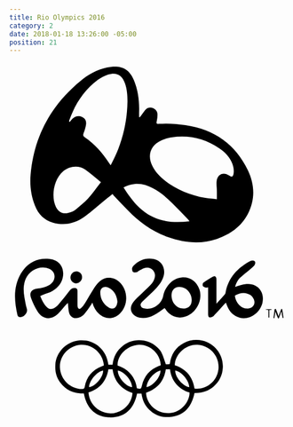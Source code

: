 ```yaml
---
title: Rio Olympics 2016
category: 2
date: 2018-01-18 13:26:00 -05:00
position: 21
---
```


<svg version="1.1"  xmlns="http://www.w3.org/2000/svg" xmlns:xlink="http://www.w3.org/1999/xlink" x="0px" y="0px"
	 viewBox="0 0 127.6 164" style="enable-background:new 0 0 127.6 164;" xml:space="preserve">
<g>
<path d="M47.1,60c-1,0.8-1.7,1.4-2.4,1.9c-3.5,2.8-6.8,5.9-10.4,8.5c-4.3,3.1-9.2,4.2-14.4,2.7c-4-1.2-6.7-3.9-8.2-7.8
		c-1.8-4.5-2.4-9.2-2-14C11.2,33.8,19,19.5,32.5,8.4c3.5-2.9,7.5-5.1,12.1-6.1c0.6-0.1,1.2-0.2,1.8-0.3c5.4-0.5,8.4,1.3,10.5,6.2
		c1.9,4.7,2.5,9.6,2.3,14.6c0,0.7,0,1.4,0,2.1c0.1,0,0.2,0.1,0.3,0.1c0.3-0.3,0.6-0.6,0.8-1c0.7-0.9,1.3-1.9,2-2.6
		c0.9-0.9,2.2-1,3.4-0.5c1.2,0.5,1.9,1.6,1.9,2.9c0,0.9-0.1,1.9-0.3,2.8c-0.3,1.3-0.2,1.5,1.1,1.4c4-0.3,8,0,12,0.6
		c13.1,1.9,22.8,8.7,28.5,20.7c3.1,6.6,3.3,13.3-0.1,19.9c-3,5.7-8,9.2-14,11.3c-7.5,2.6-15,1.8-22.4-0.8
		c-7.1-2.5-13.1-6.8-18.3-12.2c-2.1-2.2-4.2-4.3-6.2-6.5C47.6,60.8,47.4,60.4,47.1,60z M94.7,62.4c0-1.4,0-2.5,0-3.5
		c0-1.6-0.3-3.3-0.1-4.9c0.4-3.1,3.2-4.2,5.7-2.4c1.2,0.8,1.7,0.6,2-0.8c0.3-1.9-0.1-3.7-0.9-5.4c-1.2-2.6-3.2-4.6-5.6-6.2
		c-6.6-4.5-13.9-6.2-21.8-5c-1.5,0.2-3.1,0.7-4.5,1.3c-5.1,2.2-6.7,6.9-4.2,11.8c1.3,2.6,3.2,4.6,5.4,6.4c5.5,4.3,11.9,6.9,18.7,8.1
		C91.1,62.1,92.8,62.1,94.7,62.4z M27.3,27c0.1,0,0.2,0.1,0.3,0.1c0.4-0.5,0.8-1,1.3-1.5c1.3-1.1,2.7-1.4,4.3-0.7
		c1.5,0.7,2,1.9,1.8,3.4c-0.2,1.3-0.6,2.7-1.1,3.9c-0.3,0.8-0.3,1.4,0.5,1.9c4.6,3.1,8.2,7.3,11.2,11.9c0.2,0.3,0.4,0.5,0.6,0.9
		c0.2-0.3,0.3-0.5,0.4-0.7c1.1-2.2,2.2-4.4,3.1-6.7c2.7-7,4.1-14.3,4.2-21.7c0-2.8-0.2-5.6-1.1-8.2c-1.3-3.8-3.8-5.3-7.7-4.1
		C43.4,6.1,41.7,7,40.3,8c-6.2,4.6-10.2,10.9-12.8,18C27.3,26.4,27.3,26.7,27.3,27z M41.8,54.6c-2.5-2-4.7-4-7.1-5.7
		c-3.1-2.1-7.1-1.7-10.1,0.7C20.1,53.4,19,61.4,21.3,66c1.2,2.3,3.2,3.3,5.7,2.6c1.2-0.3,2.4-0.8,3.4-1.6c1.9-1.5,3.8-3.1,5.5-4.9
		C37.9,59.8,39.7,57.3,41.8,54.6z M82.2,72.5c-0.3-0.4-0.4-0.5-0.5-0.7c-2.5-2.6-4.9-5.1-7.4-7.6c-2.7-2.7-5.6-5.2-9-6.9
		c-2.6-1.4-5.4-2.2-8.4-1.8c-1.7,0.2-3.2,0.7-4.8,1.5c3.6,5.6,7.4,10.6,13.5,13.5C70.8,73,76.3,73.1,82.2,72.5z"/>
<path d="M60.3,151.1c-0.7,0-1.3,0-2,0c-1.5,7.1-5.7,11.3-13.2,10.8c-6.4-0.5-9.9-4.6-11.1-10.9c-4.4,0.2-8.1-1.4-10.8-5
		c-1.8-2.4-2.4-5.1-2.2-8.1c0.3-5.5,4.8-10.3,10.3-11c3.4-0.4,6.6,0.3,9.3,2.5c2.7,2.2,4.1,5.1,4.6,8.5c0.7,0,1.3,0,1.9,0
		c0.4-3.6,2-6.6,4.9-8.8c2.1-1.6,4.4-2.3,7.1-2.4c3.2,0,5.9,1,8.2,3.1c2,1.7,2.5,2.9,4.1,7.9c0.3,0,0.6,0,0.9,0c0.3,0,0.6,0,0.9-0.1
		c0.6-4.3,2.6-7.6,6.5-9.6c2.6-1.4,5.5-1.7,8.4-1.1c5.7,1.3,9.7,6.6,9.3,12.5c-0.2,3.4-1.6,6.2-4.1,8.4c-2.5,2.2-5.5,3.1-8.8,3
		c-1.5,7.2-5.7,11.2-13.2,11c-2.9-0.1-5.4-1.4-7.5-3.4C61.8,156.5,60.7,154,60.3,151.1z M43.1,138.3c0-0.2,0-0.4,0-0.5
		c-0.5-5.2-5.3-9.3-10.5-9c-5.5,0.4-9.8,5.1-9.5,10.5c0.3,5.5,4.9,9.8,10.2,9.7c0.7,0,1-0.3,1.1-1c0.8-4.5,3.4-7.6,7.7-9.3
		C42.4,138.6,42.7,138.4,43.1,138.3z M75.5,138.2c5.2,1.7,8.2,5.3,9,10.6c4.3,0.7,10.1-2.4,10.9-8.7c0.7-5.8-3.6-10.9-9.5-11.3
		C80.6,128.5,75.5,133.1,75.5,138.2z M47.1,140c-0.7,0-1.3,0-1.9,0c-0.9,5.4-3.9,8.9-9.1,10.6c0.4,3.6,2,6.3,5,8.1
		c3.6,2,7.2,1.9,10.6-0.3c2.7-1.8,4.2-4.4,4.5-7.6C51,149,47.9,145.5,47.1,140z M49.4,138.3c2.4,0.8,4.4,2,6,3.9
		c1.6,1.9,2.5,4.1,2.8,6.5c1.8,0.4,1.9,0.3,2.3-1.3c1-4.3,3.6-7.3,7.7-8.9c0.3-0.1,0.6-0.2,0.9-0.4c-0.2-5.2-4.9-9.5-10-9.3
		C53.8,129.1,49.2,133.5,49.4,138.3z M62.4,150.7c0,4.3,4.1,9.6,10.5,9.3c6.1-0.3,9.5-5.9,9.3-9.4c-2.4-0.7-4.4-2-6.1-3.9
		c-1.6-1.9-2.5-4.2-2.8-6.7c-0.7,0-1.3,0-1.9,0C70.6,145.4,67.6,148.9,62.4,150.7z M49.5,140.6c-0.1,2.9,3.5,7.2,6.5,7.6
		C56,145.2,52.5,141.1,49.5,140.6z M82.1,148.2c-0.1-3.1-3.7-7.3-6.4-7.6C75.6,143.5,79.1,147.7,82.1,148.2z M36.4,148.2
		c2.9-0.4,6.5-4.7,6.4-7.6C40,141,36.4,145.3,36.4,148.2z M62.6,148.2c3.1-0.7,6.3-4.5,6.4-7.6C66.1,141.2,62.8,145,62.6,148.2z"/>
<path d="M14.1,106.6c0.8,1.9,1.7,3.9,3.3,5.3c0.9,0.8,2,0.7,3,0.2c0.7-0.4,1.4-0.9,1.9-1.5c1.8-2.1,3.5-4.3,5.2-6.5
		c0.6-0.7,1.2-1.2,2.2-1.2c1,0,1.4,0.4,1.4,1.4c0,2.1,0,4.2,0,6.3c0,0.3,0,0.6,0.1,1c0.2,0.9,0.9,1.1,1.5,0.5
		c0.7-0.6,1.3-1.4,1.8-2.2c1.4-2.3,2.7-4.7,4.2-7c0.7-1.1,1.6-2.3,2.6-3.1c2.6-2.2,6.2-2,8.8,0.3c4.2,3.8,4.3,10.6,0.3,14.5
		c-2.8,2.7-6.7,2.7-9.5,0.1c-1.4-1.3-2.4-3-3-5.1c-0.3,0.4-0.4,0.7-0.6,1c-1,1.4-1.9,2.9-3.1,4.2c-0.6,0.7-1.5,1.3-2.4,1.6
		c-2.2,0.8-4.1-0.2-4.6-2.5c-0.3-1.3-0.3-2.7-0.5-4.2c-0.2,0.3-0.4,0.5-0.7,0.7c-1.3,1.4-2.5,3-3.8,4.3c-3.2,3-7.1,2.6-9.4-1.2
		c-1.2-1.9-2.1-3.9-2.9-6c-0.9-2.5,0.3-4,2.9-4.3c1.9-0.2,3.7-0.6,5.4-1.6c1.1-0.7,2-1.6,2.3-2.9c0.5-2-0.4-3.8-2.4-4.6
		c-3.9-1.7-8.8,0.5-10.6,4.6c-1.2,2.8-1.1,5.6-0.6,8.5c0.3,1.7,0.6,3.5,1.1,5.2c0.5,1.7-1.1,3.6-2.8,3.8c-0.7,0.1-1.4-0.2-1.5-1
		c-1.5-6.5-1.9-12.9,1.6-18.9c2.8-4.8,7.2-7.2,12.8-6.7c6.4,0.5,7.7,6.6,5.5,10.7c-1.1,2.1-3,3.6-5.1,4.6
		C17,105.4,15.6,105.9,14.1,106.6z M49.3,108.9c-0.3-2.5-1.4-4.8-4-6.1c-2-1-3.8,0-3.8,2.1c0,2.9,1.3,5.3,3.8,6.9
		c1.9,1.2,3.6,0.2,3.9-2C49.3,109.6,49.3,109.4,49.3,108.9z"/>
<path d="M70.9,112c-1.7,1.2-3.3,2.4-5,3.3c-2.1,1.1-4.3,1.6-6.7,1.1c-3.6-0.9-4.9-4.2-2.6-7.1c1-1.3,2.2-2.4,3.4-3.5
		c1.5-1.5,3.2-3,4.7-4.6c0.6-0.6,1.1-1.5,1.4-2.3c0.6-1.4,0.5-2.8-0.5-4c-1-1.2-2.5-1.5-3.9-1.1c-1,0.3-1.8,0.9-2.7,1.3
		c-0.3,0.2-0.6,0.5-0.9,0.6c-0.6,0.1-1.3,0.2-1.7-0.1c-0.3-0.3-0.4-1.1-0.4-1.6c0.1-0.5,0.4-1,0.8-1.4c2.5-2.5,5.6-3.6,9.1-2.9
		c3.6,0.7,5.5,4.2,4.5,7.8c-0.8,2.8-2.7,4.9-4.7,6.9c-1.2,1.2-2.5,2.4-3.8,3.6c-0.4,0.4-0.8,0.7-1.2,1.1c-0.5,0.6-1.1,1.2-0.7,2
		c0.3,0.9,1.1,1.1,1.9,1.2c3.7,0.6,7.6-2.1,8.3-5.8c0.4-2.1,1.4-3.9,2.8-5.5c1.5-1.6,3.4-2.7,5.6-2.9c3.7-0.4,6.8,1.7,8.1,5.4
		c1.9,5.4-2.1,12-7.7,12.8c-3.1,0.5-6.1-1-7.8-3.8C71.1,112.4,70.9,112.1,70.9,112z M74,106.3c0,3.5,2.6,6.2,5.8,6
		c1.6-0.1,2.8-1,3.2-2.4c0.9-3-1.1-6.6-4.1-7.3C76.1,101.9,74,103.4,74,106.3z"/>
<path d="M103,102.4c1.8-0.5,3.4-1.2,5.2-1.3c5-0.5,8.4,3.6,7.3,8.5c-1.1,4.7-5.8,7.9-10.2,6.9c-3-0.7-4.9-2.8-6-5.6
		c-0.1-0.4-0.3-0.7-0.4-1.1c0,0,0,0-0.1-0.2c-0.6,0.6-1.2,1.2-1.8,1.9c-1.2,1.3-2.3,2.6-3.5,3.8c-0.2,0.3-0.5,0.6-0.8,0.7
		c-0.5,0.2-1.1,0.4-1.5,0.3c-0.3-0.1-0.5-0.8-0.5-1.3c0-3.8,0-7.5,0-11.3c0-0.3,0-0.7,0-1.1c-0.4,0.1-0.8,0.2-1.1,0.1
		c-0.5-0.2-1.1-0.4-1.3-0.7c-0.2-0.4-0.1-1.3,0.2-1.5c1.4-1,2.9-2,4.4-2.8c1-0.5,1.6,0.1,1.6,1.4c0,3.3,0,6.5,0,9.8
		c0,0.3,0,0.7,0,1.2c1.4-1.6,2.7-2.9,3.9-4.4c0.2-0.2,0.2-0.6,0.3-0.9c1.3-6.7,5.5-11.1,11.3-14.2c0.5-0.3,1.4-0.3,1.8,0
		c0.7,0.5,0.4,1.4,0,2c-0.6,0.7-1.4,1.3-2.2,2c-1.5,1.3-3.2,2.5-4.6,3.9C104.1,99.5,103.4,100.9,103,102.4z M102.9,106.4
		c0.2,1.7,1,3.2,2,4.3c1.1,1.2,2.5,1.7,4.1,1.6c2.2-0.2,3.4-2.1,2.6-4.1c-0.5-1.4-1.6-2.3-3-2.7
		C106.6,104.8,104.8,105.4,102.9,106.4z"/>
<path d="M33.2,98c0,1.5-1.3,2.8-2.7,2.8c-1.4,0-2.6-1.2-2.6-2.7c0-1.6,1.3-2.8,2.8-2.8C32.1,95.4,33.2,96.5,33.2,98z"/>
<path d="M121.6,112.5c0.2,0.5,0.4,1,0.6,1.5c0.2,0.5,0.4,1.1,0.6,1.8c0.5-1.2,0.9-2.3,1.3-3.3c0.1,0,0.3,0,0.4,0.1
		c0.2,1.3,0.4,2.6,0.6,3.9c-0.1,0-0.3,0.1-0.4,0.1c-0.2-0.9-0.4-1.9-0.5-2.8c-0.1,0-0.1,0-0.2,0c-0.3,1-0.7,1.9-1,2.9
		c-0.1,0-0.3,0-0.4,0.1c-0.4-1-0.8-1.9-1.2-3.1c-0.2,1.1-0.3,2.1-0.5,3c-0.1,0-0.3,0-0.4-0.1c0.2-1.3,0.4-2.6,0.5-3.9
		C121.3,112.5,121.4,112.5,121.6,112.5z"/>
<path d="M119.7,112.8c-0.3,0.1-0.6,0.1-1.1,0.2c0,1.1,0,2.3,0,3.4c-0.1,0-0.2,0-0.4,0c0-1.1,0-2.3,0-3.4c-0.5-0.1-0.8-0.2-1.2-0.2
		c0-0.1,0-0.1,0-0.2c0.9,0,1.7,0,2.6,0C119.7,112.7,119.7,112.7,119.7,112.8z"/>
</g>
</svg>
